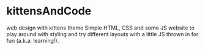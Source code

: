 # kittensAndCode
web design with kittens theme
Simple HTML, CSS and some JS website to play around with styling and try different layouts with a little JS thrown in for fun (a.k.a: learning!).

